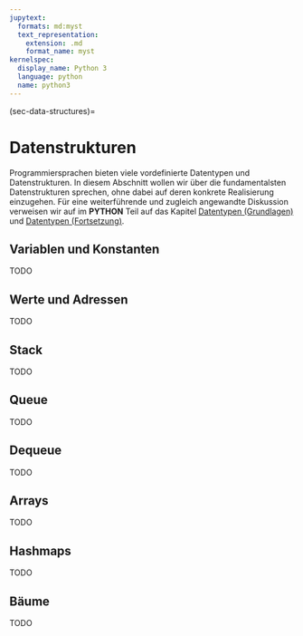 ```yaml
---
jupytext:
  formats: md:myst
  text_representation:
    extension: .md
    format_name: myst
kernelspec:
  display_name: Python 3
  language: python
  name: python3
---
```


(sec-data-structures)=
# Datenstrukturen

Programmiersprachen bieten viele vordefinierte Datentypen und Datenstrukturen.
In diesem Abschnitt wollen wir über die fundamentalsten Datenstrukturen sprechen, ohne dabei auf deren konkrete Realisierung einzugehen.
Für eine weiterführende und zugleich angewandte Diskussion verweisen wir auf im **PYTHON** Teil auf das Kapitel [Datentypen (Grundlagen)](sec-python-data-types) und [Datentypen (Fortsetzung)](sec-data-types-advanced).

## Variablen und Konstanten

TODO

## Werte und Adressen

TODO

## Stack

TODO

## Queue

TODO

## Dequeue

TODO

## Arrays

TODO

## Hashmaps

TODO

## Bäume

TODO
